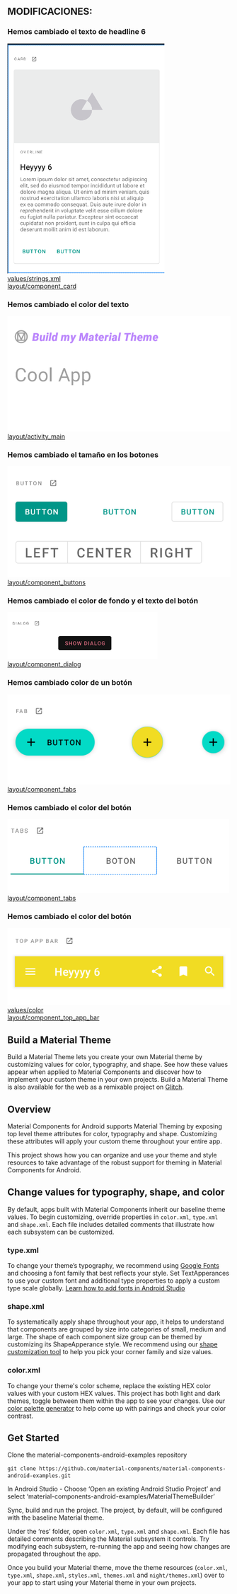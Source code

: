 ## MODIFICACIONES:

### Hemos cambiado el texto de headline 6
![values/strings.xml](img/Header6.png)  
[values/strings.xml](https://github.com/Nereare4/MyMaterialWorld/blob/develop/app/src/main/res/values/strings.xml)  
[layout/component_card](https://github.com/Nereare4/MyMaterialWorld/blob/develop/app/src/main/res/layout/component_cards.xml)

### Hemos cambiado el color del texto 
![layout/activity_main](img/ActivityMain.png)  
[layout/activity_main](https://github.com/Nereare4/MyMaterialWorld/blob/develop/app/src/main/res/layout/activity_main.xml)

### Hemos cambiado el tamaño en los botones
![layout/component_buttons](img/ComponentButtons.png)  
[layout/component_buttons](https://github.com/Nereare4/MyMaterialWorld/blob/develop/app/src/main/res/layout/component_buttons.xml)

### Hemos cambiado el color de fondo y el texto del botón
![layout/component_dialog](img/ComponentDialog.png)  
[layout/component_dialog](https://github.com/Nereare4/MyMaterialWorld/blob/develop/app/src/main/res/layout/component_dialog.xml)

### Hemos cambiado color de un botón
![layout/component_fabs](img/ComponentFabs.png)  
[layout/component_fabs](https://github.com/Nereare4/MyMaterialWorld/blob/develop/app/src/main/res/layout/component_fabs.xml)

### Hemos cambiado el color del botón
![layout/component_tabs](img/ComponentTabs.png)  
[layout/component_tabs](https://github.com/Nereare4/MyMaterialWorld/blob/develop/app/src/main/res/layout/component_tabs.xml)

### Hemos cambiado el color del botón
![values/color.xml](img/ComponentTopAppBar.png)  
[values/color](https://github.com/Nereare4/MyMaterialWorld/blob/develop/app/src/main/res/values/color.xml)  
[layout/component_top_app_bar](https://github.com/Nereare4/MyMaterialWorld/blob/develop/app/src/main/res/layout/component_top_app_bar.xml)


## Build a Material Theme
Build a Material Theme lets you create your own Material theme by customizing values for color, typography, and shape. See how these values appear when applied to Material Components and discover how to implement your custom theme in your own projects. Build a Material Theme is also available for the web as a remixable project on [Glitch](https://glitch.com/~material-theme-builder).

## Overview
Material Components for Android supports Material Theming by exposing top level theme attributes for color, typography and shape. Customizing these attributes will apply your custom theme throughout your entire app. 

This project shows how you can organize and use your theme and style resources to take advantage of the robust support for theming in Material Components for Android.

## Change values for typography, shape, and color
By default, apps built with Material Components inherit our baseline theme values. To begin customizing, override properties in `color.xml`, `type.xml` and `shape.xml`. Each file includes detailed comments that illustrate how each subsystem can be customized.

### type.xml
To change your theme’s typography, we recommend using [Google Fonts](https://fonts.google.com/) and choosing a font family that best reflects your style. Set TextApperances to use your custom font and additional type properties to apply a custom type scale globally. [Learn how to add fonts in Android Studio](https://developer.android.com/guide/topics/ui/look-and-feel/downloadable-fonts)

### shape.xml
To systematically apply shape throughout your app, it helps to understand that components are grouped by size into categories of small, medium and large. The shape of each component size group can be themed by customizing its ShapeApperance style.  We recommend using our [shape customization tool](https://material.io/design/shape/about-shape.html#shape-customization-tool) to help you pick your corner family and size values.

### color.xml
To change your theme's color scheme, replace the existing HEX color values with your custom HEX values. This project has both light and dark themes, toggle between them within the app to see your changes. Use our [color palette generator](https://material.io/design/color/the-color-system.html#tools-for-picking-colors) to help come up with pairings and check your color contrast.

## Get Started
Clone the material-components-android-examples repository 

```
git clone https://github.com/material-components/material-components-android-examples.git
```

In Android Studio - Choose ‘Open an existing Android Studio Project’ and select ‘material-components-android-examples/MaterialThemeBuilder’

Sync, build and run the project. The project, by default, will be configured with the baseline Material theme.

Under the ‘res’ folder, open `color.xml`, `type.xml` and `shape.xml`. Each file has detailed comments describing the Material subsystem it controls. Try modifying each subsystem, re-running the app and seeing how changes are propagated throughout the app.

Once you build your Material theme, move the theme resources (`color.xml`, `type.xml`, `shape.xml`, `styles.xml`, `themes.xml` and `night/themes.xml`) over to your app to start using your Material theme in your own projects.
